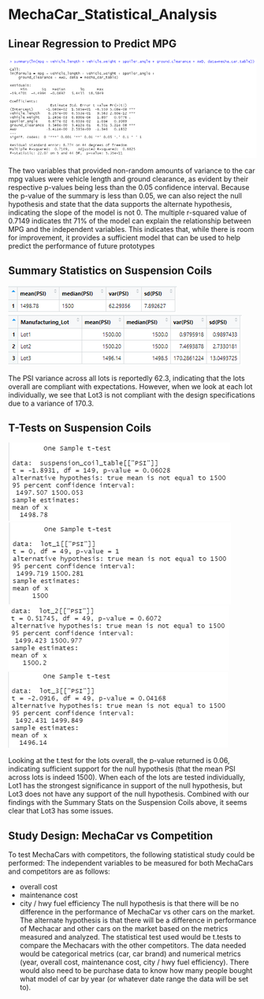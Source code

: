 # MechaCar_Statistical_Analysis

## Linear Regression to Predict MPG
![linear_model](/Resources/MechaCar_LinearRegression_Summary.PNG)

The two variables that provided non-random amounts of variance to the car mpg values were vehicle length and ground clearance, as evident by their respective p-values being less than the 0.05 confidence interval.
Because the p-value of the summary is less than 0.05, we can also reject the null hypothesis and state that the data supports the alternate hypothesis, indicating the slope of the model is not 0.
The multiple r-squared value of 0.7149 indicates tht 71% of the model can explain the relationship between MPG and the independent variables. This indicates that, while there is room for improvement, it provides a sufficient model that can be used to help predict the performance of future prototypes

## Summary Statistics on Suspension Coils
![total_stats](/Resources/Total_PSI_Summary.PNG)
![lot_stats](/Resources/Lot_PSI_Summary.PNG)

The PSI variance across all lots is reportedly 62.3, indicating that the lots overall are compliant with expectations. However, when we look at each lot individually, we see that Lot3 is not compliant with the design specifications due to a variance of 170.3.

## T-Tests on Suspension Coils
![lots_test](/Resources/All_Lots_t-test.PNG)
![lot1_test](/Resources/Lot_1_t-test.PNG)
![lot2_test](/Resources/Lot_2_t-test.PNG)
![lot3_test](/Resources/Lot_3_t-test.PNG)

Looking at the t.test for the lots overall, the p-value returned is 0.06, indicating sufficient support for the null hypothesis (that the mean PSI across lots is indeed 1500). When each of the lots are tested individually, Lot1 has the strongest significance in support of the null hypothesis, but Lot3 does not have any support of the null hypothesis. Combined with our findings with the Summary Stats on the Suspension Coils above, it seems clear that Lot3 has some issues.


## Study Design: MechaCar vs Competition
To test MechaCars with competitors, the following statistical study could be performed:
The independent variables to be measured for both MechaCars and competitors are as follows:
* overall cost
* maintenance cost
* city / hwy fuel efficiency
The null hypothesis is that there will be no difference in the performance of MechaCar vs other cars on the market. The alternate hypothesis is that there will be a difference in performance of Mechacar and other cars on the market based on the metrics measured and analyzed.
The statistical test used would be t.tests to compare the Mechacars with the other competitors.
The data needed would be categorical metrics (car, car brand) and numerical metrics (year, overall cost, maintenance cost, city / hwy fuel efficiency). There would also need to be purchase data to know how many people bought what model of car by year (or whatever date range the data will be set to).